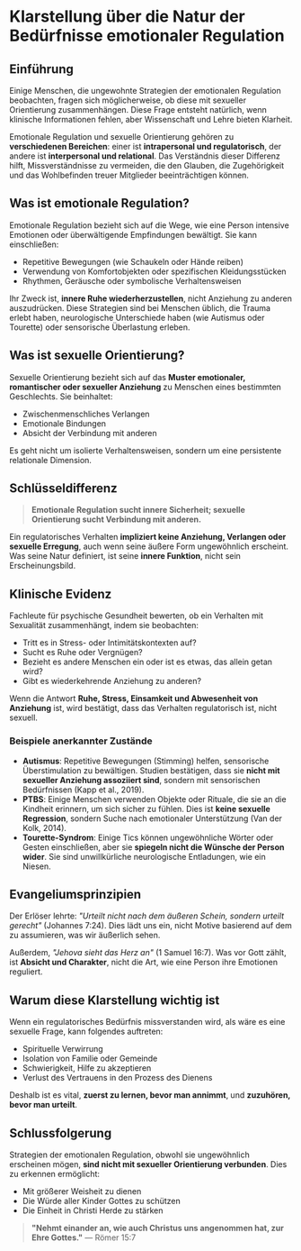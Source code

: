 # Klarstellung über die Natur der Bedürfnisse emotionaler Regulation

## Einführung

Einige Menschen, die ungewohnte Strategien der emotionalen Regulation beobachten, fragen sich möglicherweise, ob diese mit sexueller Orientierung zusammenhängen. Diese Frage entsteht natürlich, wenn klinische Informationen fehlen, aber Wissenschaft und Lehre bieten Klarheit.

Emotionale Regulation und sexuelle Orientierung gehören zu **verschiedenen Bereichen**: einer ist **intrapersonal und regulatorisch**, der andere ist **interpersonal und relational**. Das Verständnis dieser Differenz hilft, Missverständnisse zu vermeiden, die den Glauben, die Zugehörigkeit und das Wohlbefinden treuer Mitglieder beeinträchtigen können.

## Was ist emotionale Regulation?

Emotionale Regulation bezieht sich auf die Wege, wie eine Person intensive Emotionen oder überwältigende Empfindungen bewältigt. Sie kann einschließen:
- Repetitive Bewegungen (wie Schaukeln oder Hände reiben)
- Verwendung von Komfortobjekten oder spezifischen Kleidungsstücken
- Rhythmen, Geräusche oder symbolische Verhaltensweisen

Ihr Zweck ist, **innere Ruhe wiederherzustellen**, nicht Anziehung zu anderen auszudrücken. Diese Strategien sind bei Menschen üblich, die Trauma erlebt haben, neurologische Unterschiede haben (wie Autismus oder Tourette) oder sensorische Überlastung erleben.

## Was ist sexuelle Orientierung?

Sexuelle Orientierung bezieht sich auf das **Muster emotionaler, romantischer oder sexueller Anziehung** zu Menschen eines bestimmten Geschlechts. Sie beinhaltet:
- Zwischenmenschliches Verlangen
- Emotionale Bindungen
- Absicht der Verbindung mit anderen

Es geht nicht um isolierte Verhaltensweisen, sondern um eine persistente relationale Dimension.

## Schlüsseldifferenz

> **Emotionale Regulation sucht innere Sicherheit; sexuelle Orientierung sucht Verbindung mit anderen.**

Ein regulatorisches Verhalten **impliziert keine Anziehung, Verlangen oder sexuelle Erregung**, auch wenn seine äußere Form ungewöhnlich erscheint. Was seine Natur definiert, ist seine **innere Funktion**, nicht sein Erscheinungsbild.

## Klinische Evidenz

Fachleute für psychische Gesundheit bewerten, ob ein Verhalten mit Sexualität zusammenhängt, indem sie beobachten:
- Tritt es in Stress- oder Intimitätskontexten auf?
- Sucht es Ruhe oder Vergnügen?
- Bezieht es andere Menschen ein oder ist es etwas, das allein getan wird?
- Gibt es wiederkehrende Anziehung zu anderen?

Wenn die Antwort **Ruhe, Stress, Einsamkeit und Abwesenheit von Anziehung** ist, wird bestätigt, dass das Verhalten regulatorisch ist, nicht sexuell.

### Beispiele anerkannter Zustände

- **Autismus**: Repetitive Bewegungen (Stimming) helfen, sensorische Überstimulation zu bewältigen. Studien bestätigen, dass sie **nicht mit sexueller Anziehung assoziiert sind**, sondern mit sensorischen Bedürfnissen (Kapp et al., 2019).
- **PTBS**: Einige Menschen verwenden Objekte oder Rituale, die sie an die Kindheit erinnern, um sich sicher zu fühlen. Dies ist **keine sexuelle Regression**, sondern Suche nach emotionaler Unterstützung (Van der Kolk, 2014).
- **Tourette-Syndrom**: Einige Tics können ungewöhnliche Wörter oder Gesten einschließen, aber sie **spiegeln nicht die Wünsche der Person wider**. Sie sind unwillkürliche neurologische Entladungen, wie ein Niesen.

## Evangeliumsprinzipien

Der Erlöser lehrte: *"Urteilt nicht nach dem äußeren Schein, sondern urteilt gerecht"* (Johannes 7:24). Dies lädt uns ein, nicht Motive basierend auf dem zu assumieren, was wir äußerlich sehen.

Außerdem, *"Jehova sieht das Herz an"* (1 Samuel 16:7). Was vor Gott zählt, ist **Absicht und Charakter**, nicht die Art, wie eine Person ihre Emotionen reguliert.

## Warum diese Klarstellung wichtig ist

Wenn ein regulatorisches Bedürfnis missverstanden wird, als wäre es eine sexuelle Frage, kann folgendes auftreten:
- Spirituelle Verwirrung
- Isolation von Familie oder Gemeinde
- Schwierigkeit, Hilfe zu akzeptieren
- Verlust des Vertrauens in den Prozess des Dienens

Deshalb ist es vital, **zuerst zu lernen, bevor man annimmt**, und **zuzuhören, bevor man urteilt**.

## Schlussfolgerung

Strategien der emotionalen Regulation, obwohl sie ungewöhnlich erscheinen mögen, **sind nicht mit sexueller Orientierung verbunden**. Dies zu erkennen ermöglicht:
- Mit größerer Weisheit zu dienen
- Die Würde aller Kinder Gottes zu schützen
- Die Einheit in Christi Herde zu stärken

> **"Nehmt einander an, wie auch Christus uns angenommen hat, zur Ehre Gottes."**
> — Römer 15:7
